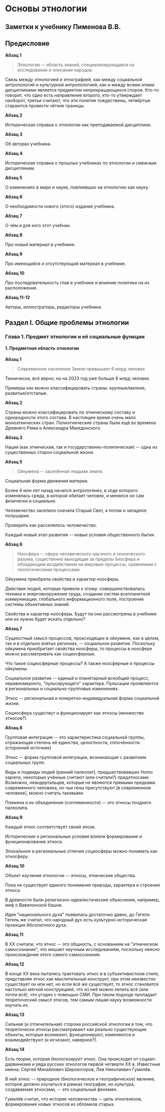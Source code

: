 # Основы этнологии
## Заметки к учебнику Пименова В.В.

## Предисловие

**Абзац 1**

<div class="Def">

> Этнология -- область знаний, специализирующаяся на исследовании
и описании народов. 

</div>

Связь между этнологией и этнографией, как между социальной 
антропологий и культурной антропологией, как и между всеми этими
дисциплинами является предметом непрекращающихся споров. Кто-то
говорит, что одно есть направление второго, кто-то утверждает 
наоборот, третьи считают, что эти понятия тождествены, четвёртые
стараются провести чёткие границы. 

**Абзац 2**

Историческая справка о этнологии как преподаваемой дисциплине.

**Абзац 3**

Об авторах учебника.

**Абзац 4**

Историческая справка о прошлых учебниках по этнологии и смежным
дисциплинам.

**Абзац 5**

О изменениях в мире и науке, повлиявших на этнологию как науку.

**Абзац 6**

О необходимости нового (этого) издания учебника.

**Абзац 7**

О чём и для кого этот учебник. 

**Абзац 8**

Про новый материал в учебнике.

**Абзац 9**

Про имеющийся и отсутствующий материал в учебнике.

**Абзац 10**

Про последовательность глав в учебнике и влияние политики 
на их расположение.

**Абзац 11-12**

Авторы, иллюстраторы, редакторы учебника.

## Раздел I. Общие проблемы этнологии

### Глава 1. Предмет этнологии и её социальные функции

#### 1. Предметная область этнологии

**Абзац 1**

> Современное население Земли превышает 6 млрд человек

Технически, всё верно, но на 2023 год уже больше 8 млрд человек.

Примеры как можно классифицировать страны: крупные/мелкие,
развитые/отсталые.

**Абзац 2**

Страны можно классифицировать по этническому составу и 
однородности этого состава. В настоящее время очень мало
моноэтнических стран. Полиэтнические страны были ещё во
времена Древнего Рима и Александра Македонского.

**Абзац 3**

Нация (как этническая, так и государственно-политическая) --
одна из существенных сторон социальной жизни.

**Абзац 5**

<div class="Def">

> Ойкумена -- заселённая людьми земля.

</div>

<div class="question">

Социальная форма движения материи.

</div>

Более 4 млн лет назад начался антропогенез, в ходе которого
изменялась среда, в которой обитает человек, и менялся он сам
физически и социально.

Человечество заселило сначала Старый Свет, а потом и западное
полушарие.

<div class="question">

Проверить как расселялось человечество.

</div>

Каждый новый этап развития -- новые условия общественного бытия.

**Абзац 6**

<div class="Def">

> Ноосфера -- сфера человеческого научного и технического разума,
существенно выходящая за пределы биосфера и обладающим воздействием
на мировые процессы, сравнимым с геологическими процессами.

</div>

Ойкумена приобрела свойства и характер ноосферы. 

Действия людей, которые привели к этому: совершенствовалась техника и
энерговооружение труда, создание систем всепланетной коммуникации, 
глобального информационного поля, построение системы объективных знаний.

<div class="question">

Свойства и характер ноосферы. Будут ли они рассмотрены в учебнике
или их нужно будет искать отдельно?

</div>

**Абзац 7**

Сущностный смысл процессов, происходящих в ойкумене, как в целом, так и
в отдельно взятых регионах, -- социальное развитие. Поскольку ойкумена
приобритает свойства ноосферы, то процессы в ноосфере можно рассматривать
как социосферные. 

<div class="question">

Что такое социосферные процессы? А также ноосферные и процессы ойкумены.

</div>

Социальное развитие -- единый и планетарный всеобщий процесс, 
неравномерного, "пульсирующего" характера. Пульсации проявляются в 
региональных и социально-групповых изменениях. 

<div class="Def">

Этнос -- региональная и конкретно-индивидуальная форма социальной
жизни.

</div>

Социосфера существут и функционирует как этносы (множество этносов?).

**Абзац 8**

<div class="Def">

Групповая интеграция --  это характеристика социальной группы, 
отражающая степень её единства, целостности, сплочённости. (сторонний 
источник)

</div>

Этнос -- форма групповой интеграции, возникающая с развитием социальных
групп.

Виды и подвиды людей (ранний палеолит), предшествовавших Homo sapiens, 
некоторые учённые считают (или считали?) предэтносами. Возможно, 
неандертальцев, которые не являются прямыми предками современного 
человека, но чьи гены  присутствуют [в современном человеке], можно 
считать таковыми. 

Племена и их объединения (соплеменности) -- это этносы позднего 
палеолита.

**Абзац 9**

Каждый этнос соответствует своей эпохе. 

Исторические и региональные условия влияли формирование и 
функционирование этноса. 

Эпохальное и региональные отличия социосферы можно понимать как 
этносферу.

**Абзац 10**

<div class="Def">

Объект изучения этнологии -- этносы, этнические общества.

</div>

Пока не существует единого понимания природы, характера и строения
этноса.

В древности были религиозно-идеалистические объяснения, например,
миф о Вавилонской башне.

Идея "национального духа" появилась достаточно давно, до Гегеля.
Гегель же считал, что народный дух есть культурно-историческая 
проекция Абсолютного духа. 

**Абзац 11**

В XX считали, что этнос -- это общность, с основанием на 
"этническом самосознании", что мешает научным исследованиям, 
поскольку неясно происхождение этого самого самосознания. 

**Абзац 12**

В конце XX века пытались трактовать этнос в в субъективистком 
стиле, прядставляя этнос как мыслительный конструкт, при этом
неизвестно существует он или нет, но если всё же существует, то 
этнос становится настолько мягкой конструкцией, что из неё можно
лепить всё (или почти всё), что угодно с помощью СМИ. При таком 
подходе пропадает теоретический смысл этнсов, тем самым лишая 
науку возможности изучать их.

**Абзац 13**

Сильная (и отличительная) сторона российской этнологии в том,
что теоретически этносы рассматривают как реально существующие
объекты, которые возникают, функционируют, изменяются и 
взаимодействуют (и исчезают, наверное?).

**Абзац 14**

Есть теория, которая *биологизирует* этнос. Она происходит от
социал-дарвинизма и ряда русских этнологов первой четверти XX в.
Известные имена: Сергей Михайлович Широкогоров, Лев Николаевич
Гумилёв. 

В ней этнос -- природное (биологическое и географическое) явление,
которое должно изучаться в рамках географии, но культура, 
создаваемая этносами, -- это социальный феномен. 

Гумилёв считал, что история человечества -- цепь этногенезов, 
формирование новых этносов из обломков старых.